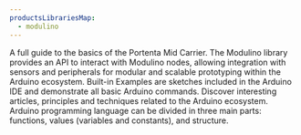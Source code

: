 ```yaml
---
productsLibrariesMap:
  - modulino
---
```


<EssentialsColumn title="Guides">
  <EssentialElement title="Portenta Mid Carrier User Manual" type="getting-started" link="/tutorials/portenta-mid-carrier/user-manual">
    A full guide to the basics of the Portenta Mid Carrier.
  </EssentialElement>
</EssentialsColumn>

<EssentialsColumn title="Suggested Libraries">

  <EssentialElement title="Modulino Library" type="library" link="https://github.com/arduino-libraries/Modulino">
    The Modulino library provides an API to interact with Modulino nodes, allowing integration with sensors and peripherals for modular and scalable prototyping within the Arduino ecosystem.
  </EssentialElement>
</EssentialsColumn>

<EssentialsColumn title="Arduino Basics">
  <EssentialElement title="Built-in Examples" type="tutorial" link="https://www.arduino.cc/en/Tutorial/BuiltInExamples">
    Built-in Examples are sketches included in the Arduino IDE and demonstrate all basic Arduino commands.
  </EssentialElement>
  <EssentialElement title="Learn" type="resource" link="/learn/">
    Discover interesting articles, principles and techniques related to the Arduino ecosystem.
  </EssentialElement>
  <EssentialElement title="Language References" type="resource" link="https://www.arduino.cc/reference/en/">
    Arduino programming language can be divided in three main parts: functions, values (variables and constants), and structure.
  </EssentialElement>
</EssentialsColumn>
